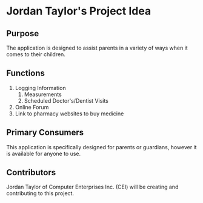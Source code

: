 # Jordan Taylor's Project Idea

## Purpose

The application is designed to assist parents in a variety of ways when it comes to their children.  

## Functions

1. Logging Information
    1. Measurements
    2. Scheduled Doctor's/Dentist Visits
2. Online Forum
3. Link to pharmacy websites to buy medicine

## Primary Consumers

This application is specifically designed for parents or guardians, however it is available for anyone to use.

## Contributors

Jordan Taylor of Computer Enterprises Inc. (CEI) will be creating and contributing to this project.
